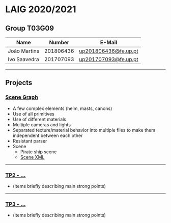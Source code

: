 # LAIG 2020/2021

## Group T03G09
| Name             | Number    | E-Mail              |
| ---------------- | --------- | ------------------  |
| João Martins     | 201806436 | up201806436@fe.up.pt|
| Ivo Saavedra     | 201707093 | up201707093@fe.up.pt|

----

## Projects

### [Scene Graph](TP1/MySceneGraph.js)

- A few complex elements (helm, masts, canons)
- Use of all primitives
- Use of different materials
- Multiple cameras and lights
- Separated texture/material behavior into multiple files to make them
independent between each other
- Resistant parser
- Scene
  - Pirate ship scene
  - [Scene XML](TP1/scenes/LAIG_TP1_XML_T3_G09_v1.xml)

-----

### [TP2 - ...](TP2)
- (items briefly describing main strong points)

----

### [TP3 - ...](TP3)
- (items briefly describing main strong points)

